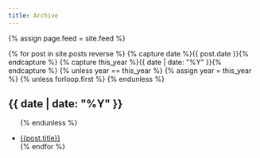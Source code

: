 ```yaml
---
title: Archive
---
```

{% assign page.feed = site.feed %}

{% for post in site.posts reverse %}
   {% capture date %}{{ post.date }}{% endcapture %}
   {% capture this_year %}{{ date | date: "%Y" }}{% endcapture %}
   {% unless year == this_year %}
	   {% assign year = this_year %}
	   {% unless forloop.first %}
		   </ul>
	   {% endunless %}
      <h2>{{ date | date: "%Y" }}</h2>
      <ul>
   {% endunless %}
   <li>
      <a href="{{ post.url }}">{{post.title}}</a>
   </li>
{% endfor %}
</ul>
